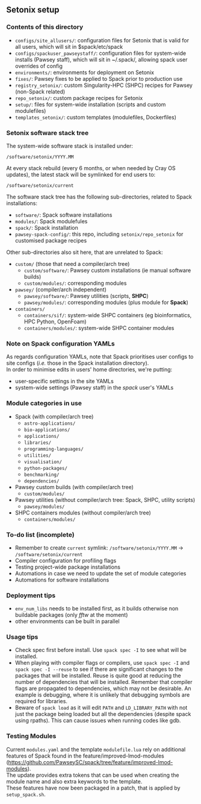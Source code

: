 ## Setonix setup


### Contents of this directory

* `configs/site_allusers/`: configuration files for Setonix that is valid for all users, which will sit in $spack/etc/spack
* `configs/spackuser_pawseystaff/`: configuration files for system-wide installs (Pawsey staff), which will sit in ~/.spack/, allowing spack user overrides of config
* `environments/`: environments for deployment on Setonix
* `fixes/`: Pawsey fixes to be applied to Spack prior to production use
* `registry_setonix/`: custom Singularity-HPC (SHPC) recipes for Pawsey (non-Spack related)
* `repo_setonix/`: custom package recipes for Setonix
* `setup/`: files for system-wide installation (scripts and custom modulefiles)
* `templates_setonix/`: custom templates (modulefiles, Dockerfiles)


### Setonix software stack tree

The system-wide software stack is installed under:
```
/software/setonix/YYYY.MM
```

At every stack rebuild (every 6 months, or when needed by Cray OS updates), the latest stack will be symlinked for end users to:
```
/software/setonix/current
```

The software stack tree has the following sub-directories, related to Spack installations:
* `software/`: Spack software installations
* `modules/`: Spack modulefules
* `spack/`: Spack installation
* `pawsey-spack-config/`: this repo, including `setonix/repo_setonix` for customised package recipes

Other sub-directories also sit here, that are unrelated to Spack:
* `custom/` (those that need a compiler/arch tree)
  * `custom/software/`: Pawsey custom installations (ie manual software builds)
  * `custom/modules/`: corresponding modules
* `pawsey/` (compiler/arch independent)
  * `pawsey/software/`: Pawsey utilities (scripts, **SHPC**)
  * `pawsey/modules/`: corresponding modules (plus module for **Spack**)
* `containers/`
  * `containers/sif/`: system-wide SHPC containers (eg bioinformatics, HPC Python, OpenFoam)
  * `containers/modules/`: system-wide SHPC container modules


### Note on Spack configuration YAMLs

As regards configuration YAMLs, note that Spack prioritises user configs to site configs (*i.e.* those in the Spack installation directory).  
In order to minimise edits in users' home directories, we're putting:
* user-specific settings in the site YAMLs
* system-wide settings (Pawsey staff) in the *spack* user's YAMLs


### Module categories in use

* Spack (with compiler/arch tree)
  - `astro-applications/`
  - `bio-applications/`
  - `applications/`
  - `libraries/`
  - `programming-languages/`
  - `utilities/`
  - `visualisation/`
  - `python-packages/`
  - `benchmarking/`
  - `dependencies/`
* Pawsey custom builds (with compiler/arch tree)
  - `custom/modules/`
* Pawsey utilities (without compiler/arch tree: Spack, SHPC, utility scripts)
  - `pawsey/modules/`
* SHPC containers modules (without compiler/arch tree)
  - `containers/modules/`


### To-do list (incomplete)

* Remember to create `current` symlink: `/software/setonix/YYYY.MM` -> `/software/setonix/current`
* Compiler configuration for profiling flags
* Testing project-wide package installations
* Automations in case we need to update the set of module categories
* Automations for software installations


### Deployment tips

* `env_num_libs` needs to be installed first, as it builds otherwise non buildable packages (only *fftw* at the moment)
* other environments can be built in parallel


### Usage tips

* Check spec first before install. Use `spack spec -I` to see what will be installed.
* When playing with compiler flags or compilers, use `spack spec -I` and `spack spec -I --reuse` to see if there are significant changes to the packages that will be installed. Reuse is quite good at reducing the number of dependencies that will be installed. Remember that compiler flags are propagated to dependencies, which may not be desirable. An example is debugging, where it is unlikely that debugging symbols are required for libraries.
* Beware of `spack load` as it will edit `PATH` and `LD_LIBRARY_PATH` with not just the package being loaded but all the dependencies (despite spack using rpaths). This can cause issues when running codes like gdb.


### Testing Modules

Current `modules.yaml` and the template `modulefile.lua` rely on additional features of Spack found in the feature/improved-lmod-modules (https://github.com/PawseySC/spack/tree/feature/improved-lmod-modules).  
The update provides extra tokens that can be used when creating the module name and also extra keywords to the template.  
These features have now been packaged in a patch, that is applied by `setup_spack.sh`.  


